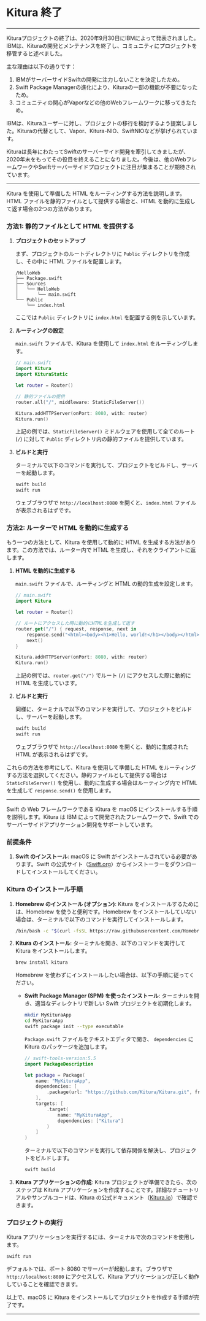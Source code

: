 ###
# Kitura 終了
###


---

Kituraプロジェクトの終了は、2020年9月30日にIBMによって発表されました。IBMは、Kituraの開発とメンテナンスを終了し、コミュニティにプロジェクトを移管すると述べました。

主な理由は以下の通りです：

1. IBMがサーバーサイドSwiftの開発に注力しないことを決定したため。
2. Swift Package Managerの進化により、Kituraの一部の機能が不要になったため。
3. コミュニティの関心がVaporなどの他のWebフレームワークに移ってきたため。

IBMは、Kituraユーザーに対し、プロジェクトの移行を検討するよう提案しました。Kituraの代替として、Vapor、Kitura-NIO、SwiftNIOなどが挙げられています。

Kituraは長年にわたってSwiftのサーバーサイド開発を牽引してきましたが、2020年末をもってその役目を終えることになりました。今後は、他のWebフレームワークやSwiftサーバーサイドプロジェクトに注目が集まることが期待されています。

---

Kitura を使用して準備した HTML をルーティングする方法を説明します。HTML ファイルを静的ファイルとして提供する場合と、HTML を動的に生成して返す場合の2つの方法があります。

### 方法1: 静的ファイルとして HTML を提供する

1. **プロジェクトのセットアップ**

   まず、プロジェクトのルートディレクトリに `Public` ディレクトリを作成し、その中に HTML ファイルを配置します。

   ```plaintext
   /HelloWeb
   ├── Package.swift
   ├── Sources
   │   └── HelloWeb
   │       └── main.swift
   └── Public
       └── index.html
   ```

   ここでは `Public` ディレクトリに `index.html` を配置する例を示しています。

2. **ルーティングの設定**

   `main.swift` ファイルで、Kitura を使用して `index.html` をルーティングします。

   ```swift
   // main.swift
   import Kitura
   import KituraStatic

   let router = Router()

   // 静的ファイルの提供
   router.all("/", middleware: StaticFileServer())

   Kitura.addHTTPServer(onPort: 8080, with: router)
   Kitura.run()
   ```

   上記の例では、`StaticFileServer()` ミドルウェアを使用して全てのルート (`/`) に対して `Public` ディレクトリ内の静的ファイルを提供しています。

3. **ビルドと実行**

   ターミナルで以下のコマンドを実行して、プロジェクトをビルドし、サーバーを起動します。

   ```bash
   swift build
   swift run
   ```

   ウェブブラウザで `http://localhost:8080` を開くと、`index.html` ファイルが表示されるはずです。

### 方法2: ルーターで HTML を動的に生成する

もう一つの方法として、Kitura を使用して動的に HTML を生成する方法があります。この方法では、ルーター内で HTML を生成し、それをクライアントに返します。

1. **HTML を動的に生成する**

   `main.swift` ファイルで、ルーティングと HTML の動的生成を設定します。

   ```swift
   // main.swift
   import Kitura

   let router = Router()

   // ルートにアクセスした時に動的にHTMLを生成して返す
   router.get("/") { request, response, next in
       response.send("<html><body><h1>Hello, world!</h1></body></html>")
       next()
   }

   Kitura.addHTTPServer(onPort: 8080, with: router)
   Kitura.run()
   ```

   上記の例では、`router.get("/")` でルート (`/`) にアクセスした際に動的に HTML を生成しています。

2. **ビルドと実行**

   同様に、ターミナルで以下のコマンドを実行して、プロジェクトをビルドし、サーバーを起動します。

   ```bash
   swift build
   swift run
   ```

   ウェブブラウザで `http://localhost:8080` を開くと、動的に生成された HTML が表示されるはずです。

これらの方法を参考にして、Kitura を使用して準備した HTML をルーティングする方法を選択してください。静的ファイルとして提供する場合は `StaticFileServer()` を使用し、動的に生成する場合はルーティング内で HTML を生成して `response.send()` を使用します。

---

Swift の Web フレームワークである Kitura を macOS にインストールする手順を説明します。Kitura は IBM によって開発されたフレームワークで、Swift でのサーバーサイドアプリケーション開発をサポートしています。

### 前提条件
1. **Swift のインストール**: macOS に Swift がインストールされている必要があります。Swift の公式サイト（[Swift.org](https://swift.org/download/)）からインストーラーをダウンロードしてインストールしてください。

### Kitura のインストール手順

1. **Homebrew のインストール (オプション)**:
   Kitura をインストールするためには、Homebrew を使うと便利です。Homebrew をインストールしていない場合は、ターミナルで以下のコマンドを実行してインストールします。

   ```bash
   /bin/bash -c "$(curl -fsSL https://raw.githubusercontent.com/Homebrew/install/HEAD/install.sh)"
   ```

2. **Kitura のインストール**:
   ターミナルを開き、以下のコマンドを実行して Kitura をインストールします。

   ```bash
   brew install kitura
   ```

   Homebrew を使わずにインストールしたい場合は、以下の手順に従ってください。

   - **Swift Package Manager (SPM) を使ったインストール**:
     ターミナルを開き、適当なディレクトリで新しい Swift プロジェクトを初期化します。

     ```bash
     mkdir MyKituraApp
     cd MyKituraApp
     swift package init --type executable
     ```

     `Package.swift` ファイルをテキストエディタで開き、 `dependencies` に Kitura のパッケージを追加します。

     ```swift
     // swift-tools-version:5.5
     import PackageDescription

     let package = Package(
         name: "MyKituraApp",
         dependencies: [
             .package(url: "https://github.com/Kitura/Kitura.git", from: "2.9.0")
         ],
         targets: [
             .target(
                 name: "MyKituraApp",
                 dependencies: ["Kitura"]
             )
         ]
     )
     ```

     ターミナルで以下のコマンドを実行して依存関係を解決し、プロジェクトをビルドします。

     ```bash
     swift build
     ```

3. **Kitura アプリケーションの作成**:
   Kitura プロジェクトが準備できたら、次のステップは Kitura アプリケーションを作成することです。詳細なチュートリアルやサンプルコードは、Kitura の公式ドキュメント（[Kitura.io](https://www.kitura.io/)）で確認できます。

### プロジェクトの実行

Kitura アプリケーションを実行するには、ターミナルで次のコマンドを使用します。

```bash
swift run
```

デフォルトでは、ポート 8080 でサーバーが起動します。ブラウザで `http://localhost:8080` にアクセスして、Kitura アプリケーションが正しく動作していることを確認できます。

以上で、macOS に Kitura をインストールしてプロジェクトを作成する手順が完了です。

---
